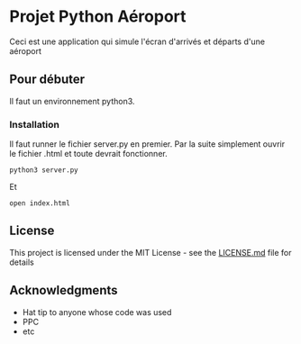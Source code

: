# Projet Python Aéroport

Ceci est une application qui simule l'écran d'arrivés et départs d'une aéroport

## Pour débuter

Il faut un environnement python3.

### Installation

Il faut runner le fichier server.py en premier. Par la suite simplement ouvrir le fichier .html et toute devrait fonctionner.


```
python3 server.py
```

Et 

```
open index.html
```

## License

This project is licensed under the MIT License - see the [LICENSE.md](LICENSE.md) file for details

## Acknowledgments

* Hat tip to anyone whose code was used
* PPC
* etc
